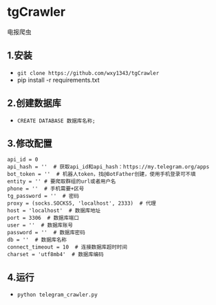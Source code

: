 # tgCrawler
电报爬虫
## 1.安装
* `git clone https://github.com/wxy1343/tgCrawler`
* pip install -r requirements.txt
## 2.创建数据库
* `CREATE DATABASE 数据库名称;`
## 3.修改配置
```python3
api_id = 0
api_hash = ''  # 获取api_id和api_hash：https://my.telegram.org/apps
bot_token = ''  # 机器人token，找@BotFather创建，使用手机登录可不填
entity = '' # 要爬取群组的url或者用户名
phone = ''  # 手机需要+区号
tg_password = ''  # 密码
proxy = (socks.SOCKS5, 'localhost', 2333)  # 代理
host = 'localhost'  # 数据库地址
port = 3306  # 数据库端口
user = ''  # 数据库账号
password = ''  # 数据库密码
db = ''  # 数据库名称
connect_timeout = 10  # 连接数据库超时时间
charset = 'utf8mb4'  # 数据库编码
```
## 4.运行
* `python telegram_crawler.py`
